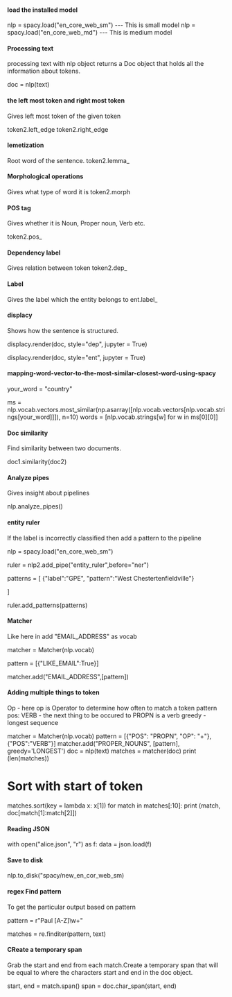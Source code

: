 #### load the installed model
nlp = spacy.load("en_core_web_sm") --- This is small model
nlp = spacy.load("en_core_web_md") --- This is medium model

#### Processing text
processing text with nlp object returns a Doc object that holds all the information about tokens.

doc = nlp(text)

#### the left most token and right most token
Gives left most token of the given token

token2.left_edge
token2.right_edge

#### lemetization
Root word of the sentence.
token2.lemma_

#### Morphological operations
Gives what type of word it is
token2.morph

#### POS tag
Gives whether it is Noun, Proper noun, Verb etc.

token2.pos_

#### Dependency label
Gives relation between token 
token2.dep_

#### Label
Gives the label which the entity belongs to
ent.label_

#### displacy
Shows how the sentence is structured.

displacy.render(doc, style="dep", jupyter = True)

displacy.render(doc, style="ent", jupyter = True)

#### mapping-word-vector-to-the-most-similar-closest-word-using-spacy
your_word = "country"

ms = nlp.vocab.vectors.most_similar(np.asarray([nlp.vocab.vectors[nlp.vocab.strings[your_word]]]), n=10)
words = [nlp.vocab.strings[w] for w in ms[0][0]]

#### Doc similarity
Find similarity between two documents.

doc1.similarity(doc2)

#### Analyze pipes
Gives insight about pipelines

nlp.analyze_pipes()

#### entity ruler
If the label is incorrectly classified then add a pattern to the pipeline

nlp = spacy.load("en_core_web_sm")

ruler = nlp2.add_pipe("entity_ruler",before="ner")

patterns = [
    {"label":"GPE", "pattern":"West Chestertenfieldville"}

]

ruler.add_patterns(patterns)

#### Matcher
Like here in add "EMAIL_ADDRESS" as vocab 

matcher = Matcher(nlp.vocab)

pattern = [{"LIKE_EMAIL":True}]

matcher.add("EMAIL_ADDRESS",[pattern])

#### Adding multiple things to token
Op - here op is Operator to determine how often to match a token pattern
pos: VERB - the next thing to be occured to PROPN is a verb
greedy - longest sequence

matcher = Matcher(nlp.vocab)
pattern = [{"POS": "PROPN", "OP": "+"},{"POS":"VERB"}]
matcher.add("PROPER_NOUNS", [pattern], greedy='LONGEST')
doc = nlp(text)
matches = matcher(doc)
print (len(matches))
# Sort with start of token
matches.sort(key = lambda x: x[1])
for match in matches[:10]:
    print (match, doc[match[1]:match[2]])

#### Reading JSON
with open("alice.json", "r") as f:
    data = json.load(f)

#### Save to disk
nlp.to_disk("spacy/new_en_cor_web_sm)

#### regex Find pattern
To get the particular output based on pattern

pattern = r"Paul [A-Z]\w+"

matches = re.finditer(pattern, text)

#### CReate a temporary span
Grab the start and end from each match.Create a temporary span that will be equal to where the characters start and end in the doc object.

start, end = match.span()
span = doc.char_span(start, end)


